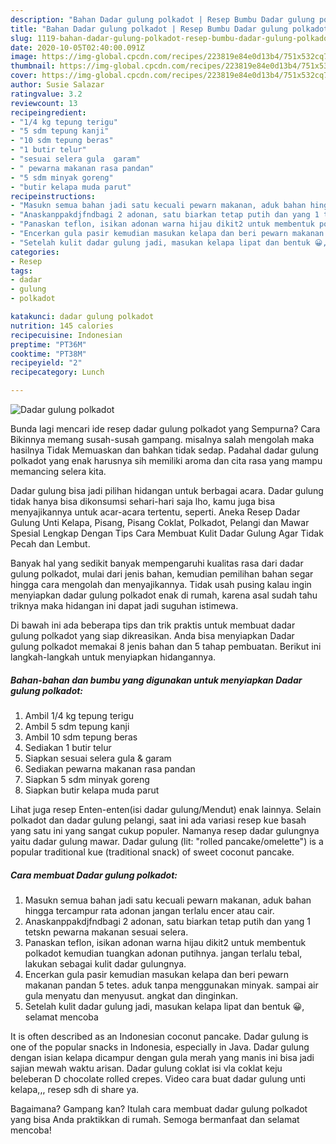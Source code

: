 ```yaml
---
description: "Bahan Dadar gulung polkadot | Resep Bumbu Dadar gulung polkadot Yang Lezat"
title: "Bahan Dadar gulung polkadot | Resep Bumbu Dadar gulung polkadot Yang Lezat"
slug: 1119-bahan-dadar-gulung-polkadot-resep-bumbu-dadar-gulung-polkadot-yang-lezat
date: 2020-10-05T02:40:00.091Z
image: https://img-global.cpcdn.com/recipes/223819e84e0d13b4/751x532cq70/dadar-gulung-polkadot-foto-resep-utama.jpg
thumbnail: https://img-global.cpcdn.com/recipes/223819e84e0d13b4/751x532cq70/dadar-gulung-polkadot-foto-resep-utama.jpg
cover: https://img-global.cpcdn.com/recipes/223819e84e0d13b4/751x532cq70/dadar-gulung-polkadot-foto-resep-utama.jpg
author: Susie Salazar
ratingvalue: 3.2
reviewcount: 13
recipeingredient:
- "1/4 kg tepung terigu"
- "5 sdm tepung kanji"
- "10 sdm tepung beras"
- "1 butir telur"
- "sesuai selera gula  garam"
- " pewarna makanan rasa pandan"
- "5 sdm minyak goreng"
- "butir kelapa muda parut"
recipeinstructions:
- "Masukn semua bahan jadi satu kecuali pewarn makanan, aduk bahan hingga tercampur rata adonan jangan terlalu encer atau cair."
- "Anaskanppakdjfndbagi 2 adonan, satu biarkan tetap putih dan yang 1 tetskn pewarna makanan sesuai selera."
- "Panaskan teflon, isikan adonan warna hijau dikit2 untuk membentuk polkadot kemudian tuangkan adonan putihnya. jangan terlalu tebal, lakukan sebagai kulit dadar gulungnya."
- "Encerkan gula pasir kemudian masukan kelapa dan beri pewarn makanan pandan 5 tetes. aduk tanpa menggunakan minyak. sampai air gula menyatu dan menyusut. angkat dan dinginkan."
- "Setelah kulit dadar gulung jadi, masukan kelapa lipat dan bentuk 😀, selamat mencoba"
categories:
- Resep
tags:
- dadar
- gulung
- polkadot

katakunci: dadar gulung polkadot 
nutrition: 145 calories
recipecuisine: Indonesian
preptime: "PT36M"
cooktime: "PT38M"
recipeyield: "2"
recipecategory: Lunch

---
```



![Dadar gulung polkadot](https://img-global.cpcdn.com/recipes/223819e84e0d13b4/751x532cq70/dadar-gulung-polkadot-foto-resep-utama.jpg)

Bunda lagi mencari ide resep dadar gulung polkadot yang Sempurna? Cara Bikinnya memang susah-susah gampang. misalnya salah mengolah maka hasilnya Tidak Memuaskan dan bahkan tidak sedap. Padahal dadar gulung polkadot yang enak harusnya sih memiliki aroma dan cita rasa yang mampu memancing selera kita.

Dadar gulung bisa jadi pilihan hidangan untuk berbagai acara. Dadar gulung tidak hanya bisa dikonsumsi sehari-hari saja lho, kamu juga bisa menyajikannya untuk acar-acara tertentu, seperti. Aneka Resep Dadar Gulung Unti Kelapa, Pisang, Pisang Coklat, Polkadot, Pelangi dan Mawar Spesial Lengkap Dengan Tips Cara Membuat Kulit Dadar Gulung Agar Tidak Pecah dan Lembut.

Banyak hal yang sedikit banyak mempengaruhi kualitas rasa dari dadar gulung polkadot, mulai dari jenis bahan, kemudian pemilihan bahan segar hingga cara mengolah dan menyajikannya. Tidak usah pusing kalau ingin menyiapkan dadar gulung polkadot enak di rumah, karena asal sudah tahu triknya maka hidangan ini dapat jadi suguhan istimewa.


Di bawah ini ada beberapa tips dan trik praktis untuk membuat dadar gulung polkadot yang siap dikreasikan. Anda bisa menyiapkan Dadar gulung polkadot memakai 8 jenis bahan dan 5 tahap pembuatan. Berikut ini langkah-langkah untuk menyiapkan hidangannya.

<!--inarticleads1-->

##### Bahan-bahan dan bumbu yang digunakan untuk menyiapkan Dadar gulung polkadot:

1. Ambil 1/4 kg tepung terigu
1. Ambil 5 sdm tepung kanji
1. Ambil 10 sdm tepung beras
1. Sediakan 1 butir telur
1. Siapkan sesuai selera gula &amp; garam
1. Sediakan  pewarna makanan rasa pandan
1. Siapkan 5 sdm minyak goreng
1. Siapkan butir kelapa muda parut


Lihat juga resep Enten-enten(isi dadar gulung/Mendut) enak lainnya. Selain polkadot dan dadar gulung pelangi, saat ini ada variasi resep kue basah yang satu ini yang sangat cukup populer. Namanya resep dadar gulungnya yaitu dadar gulung mawar. Dadar gulung (lit: &#34;rolled pancake/omelette&#34;) is a popular traditional kue (traditional snack) of sweet coconut pancake. 

<!--inarticleads2-->

##### Cara membuat Dadar gulung polkadot:

1. Masukn semua bahan jadi satu kecuali pewarn makanan, aduk bahan hingga tercampur rata adonan jangan terlalu encer atau cair.
1. Anaskanppakdjfndbagi 2 adonan, satu biarkan tetap putih dan yang 1 tetskn pewarna makanan sesuai selera.
1. Panaskan teflon, isikan adonan warna hijau dikit2 untuk membentuk polkadot kemudian tuangkan adonan putihnya. jangan terlalu tebal, lakukan sebagai kulit dadar gulungnya.
1. Encerkan gula pasir kemudian masukan kelapa dan beri pewarn makanan pandan 5 tetes. aduk tanpa menggunakan minyak. sampai air gula menyatu dan menyusut. angkat dan dinginkan.
1. Setelah kulit dadar gulung jadi, masukan kelapa lipat dan bentuk 😀, selamat mencoba


It is often described as an Indonesian coconut pancake. Dadar gulung is one of the popular snacks in Indonesia, especially in Java. Dadar gulung dengan isian kelapa dicampur dengan gula merah yang manis ini bisa jadi sajian mewah waktu arisan. Dadar gulung coklat isi vla coklat keju beleberan D chocolate rolled crepes. Video cara buat dadar gulung unti kelapa,,, resep sdh di share ya. 

Bagaimana? Gampang kan? Itulah cara membuat dadar gulung polkadot yang bisa Anda praktikkan di rumah. Semoga bermanfaat dan selamat mencoba!

